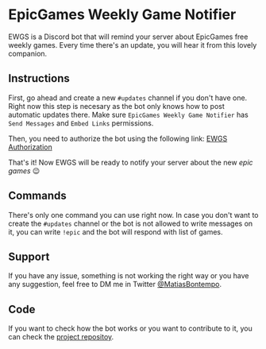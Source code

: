 # EpicGames Weekly Game Notifier

EWGS is a Discord bot that will remind your server about EpicGames free weekly games. Every time there's an update, you will hear it from this lovely companion.

## Instructions

First, go ahead and create a new `#updates` channel if you don't have one. Right now this step is necesary as the bot only knows how to post automatic updates there. Make sure `EpicGames Weekly Game Notifier` has `Send Messages` and `Embed Links` permissions.

Then, you need to authorize the bot using the following link: [EWGS Authorization](https://discordapp.com/oauth2/authorize?client_id=662478067310133248&scope=bot&permissions=19456)

That's it! Now EWGS will be ready to notify your server about the new *epic games* :wink:

## Commands

There's only one command you can use right now. In case you don't want to create the `#updates` channel or the bot is not allowed to write messages on it, you can write `!epic` and the bot will respond with list of games.

## Support

If you have any issue, something is not working the right way or you have any suggestion, feel free to DM me in Twitter [@MatiasBontempo](https://twitter.com/MatiasBontempo).

## Code

If you want to check how the bot works or you want to contribute to it, you can check the [project repositoy](https://gitlab.com/matias.bontempo/epicgames-weekly-game-notifier).